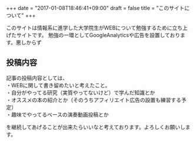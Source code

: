 +++
date = "2017-01-08T18:46:41+09:00"
draft = false
title = "このサイトについて"
+++

このサイトは情報系に進学した大学院生がWEBについて勉強するために立ち上げたサイトです。
勉強の一環としてGoogleAnalyticsや広告を設置しております。悪しからず

## 投稿内容

記事の投稿内容としては、  
・WEBに関して書き留めたいと考えたこと。  
・自分がやってる研究（実質やってないけど）で学んだ知識とか  
・オススメの本の紹介とか（そのうちアフィリエイト広告の設置も練習する予定）  
・趣味でやってるベースの演奏動画投稿とか  

を継続してあげることが出来たらいいなと考えております。よろしくお願いします。
